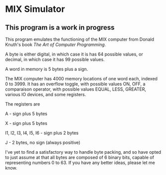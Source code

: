 # MIX Simulator

## This program is a work in progress

This program emulates the functioning of the MIX computer from Donald Knuth's book _The Art of Computer Programming_.

A byte is either digital, in which case it is has 64 possible values,
or decimal, in which case it has 99 possible values.

A word in memory is 5 bytes plus a sign.

The MIX computer has 4000 memory locations of one word each, indexed 0 to 3999.
It has an overflow toggle, with possible values ON, OFF,
a comparaison operator, with possible values EQUAL, LESS, GREATER,
various IO devices,
and some registers.

The registers are

A - sign plus 5 bytes

X - sign plus 5 bytes

I1, I2, I3, I4, I5, I6 - sign plus 2 bytes

J - 2 bytes, no sign (always positive)

I've yet to find a satisfactory way to handle byte packing,
and so have opted to just assume at that all bytes are composed
of 6 binary bits, capable of representing numbers 0 to 63.
If you have any better ideas, please let me know.
